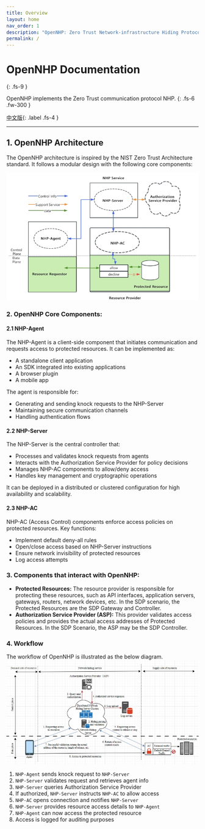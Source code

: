 ```yaml
---
title: Overview
layout: home
nav_order: 1
description: "OpenNHP: Zero Trust Network-infrastructure Hiding Protocol"
permalink: /
---
```


# OpenNHP Documentation
{: .fs-9 }

 OpenNHP implements the Zero Trust communication protocol NHP.
{: .fs-6 .fw-300 }

[中文版](./zh-cn/){: .label .fs-4 }

---

## 1. OpenNHP Architecture

The OpenNHP architecture is inspired by the NIST Zero Trust Architecture standard. It follows a modular design with the following core components: 

![OpenNHP architecture](./images/OpenNHP_Arch.png)


### 2. OpenNHP Core Components:
#### 2.1 NHP-Agent

The NHP-Agent is a client-side component that initiates communication and requests access to protected resources. It can be implemented as:

- A standalone client application
- An SDK integrated into existing applications
- A browser plugin
- A mobile app

The agent is responsible for:

- Generating and sending knock requests to the NHP-Server
- Maintaining secure communication channels
- Handling authentication flows

#### 2.2 NHP-Server

The NHP-Server is the central controller that:

- Processes and validates knock requests from agents
- Interacts with the Authorization Service Provider for policy decisions
- Manages NHP-AC components to allow/deny access
- Handles key management and cryptographic operations

It can be deployed in a distributed or clustered configuration for high availability and scalability.

#### 2.3 NHP-AC

NHP-AC (Access Control) components enforce access policies on protected resources. Key functions:

- Implement default deny-all rules
- Open/close access based on NHP-Server instructions
- Ensure network invisibility of protected resources
- Log access attempts

### 3. Components that interact with OpenNHP: 
- **Protected Resources:** The resource provider is responsible for protecting these resources, such as API interfaces, application servers, gateways, routers, network devices, etc. In the SDP scenario, the Protected Resources are the SDP Gateway and Controller. 
- **Authorization Service Provider (ASP):** This provider validates access policies and provides the actual access addresses of Protected Resources. In the SDP Scenario, the ASP may be the SDP Controller. 

### 4. Workflow

The workflow of OpenNHP is illustrated as the below diagram. 
![OpenNHP Workflow](./images/nhp_workflow.png)

1. `NHP-Agent` sends knock request to `NHP-Server`
2. `NHP-Server` validates request and retrieves agent info
3. `NHP-Server` queries Authorization Service Provider
4. If authorized, `NHP-Server` instructs `NHP-AC` to allow access
5. `NHP-AC` opens connection and notifies `NHP-Server`
6. `NHP-Server` provides resource access details to `NHP-Agent`
7. `NHP-Agent` can now access the protected resource
8. Access is logged for auditing purposes
